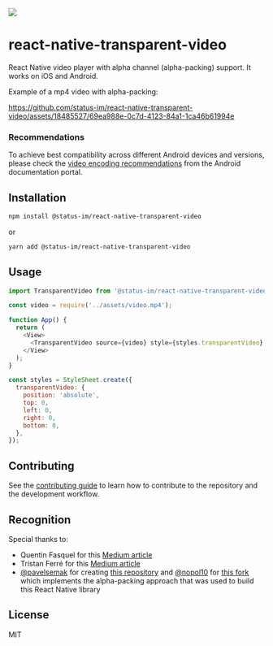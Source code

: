 ![](https://github.com/status-im/react-native-transparent-video/assets/18485527/92a5b88f-b152-404e-a4ff-5d7552842cd8)

# react-native-transparent-video

React Native video player with alpha channel (alpha-packing) support. It works on iOS and Android.

Example of a mp4 video with alpha-packing:

https://github.com/status-im/react-native-transparent-video/assets/18485527/69ea988e-0c7d-4123-84a1-1ca46b61994e

### Recommendations

To achieve best compatibility across different Android devices and versions, please check the [video encoding recommendations](https://developer.android.com/guide/topics/media/media-formats#video-encoding) from the Android documentation portal.

## Installation

```sh
npm install @status-im/react-native-transparent-video
```

or

```sh
yarn add @status-im/react-native-transparent-video
```

## Usage

```js
import TransparentVideo from '@status-im/react-native-transparent-video';

const video = require('../assets/video.mp4');

function App() {
  return (
    <View>
      <TransparentVideo source={video} style={styles.transparentVideo} />
    </View>
  );
}

const styles = StyleSheet.create({
  transparentVideo: {
    position: 'absolute',
    top: 0,
    left: 0,
    right: 0,
    bottom: 0,
  },
});
```

## Contributing

See the [contributing guide](CONTRIBUTING.md) to learn how to contribute to the repository and the development workflow.

## Recognition

Special thanks to:
- Quentin Fasquel for this [Medium article](https://medium.com/@quentinfasquel/ios-transparent-video-with-coreimage-52cfb2544d54)
- Tristan Ferré for this [Medium article](https://medium.com/go-electra/unlock-transparency-in-videos-on-android-5dc43776cc72)
- [@pavelsemak](https://www.github.com/pavelsemak) for creating [this repository](https://github.com/pavelsemak/alpha-movie) and [@nopol10](https://www.github.com/nopol10) for [this fork](https://github.com/nopol10/alpha-movie) which implements the alpha-packing approach that was used to build this React Native library 

## License

MIT
